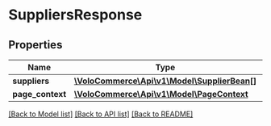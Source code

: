 # SuppliersResponse

## Properties
Name | Type | Description | Notes
------------ | ------------- | ------------- | -------------
**suppliers** | [**\VoloCommerce\Api\v1\Model\SupplierBean[]**](SupplierBean.md) |  | [optional] 
**page_context** | [**\VoloCommerce\Api\v1\Model\PageContext**](PageContext.md) |  | [optional] 

[[Back to Model list]](../README.md#documentation-for-models) [[Back to API list]](../README.md#documentation-for-api-endpoints) [[Back to README]](../README.md)


